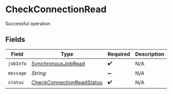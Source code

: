 # CheckConnectionRead

Successful operation


## Fields

| Field                                                                         | Type                                                                          | Required                                                                      | Description                                                                   |
| ----------------------------------------------------------------------------- | ----------------------------------------------------------------------------- | ----------------------------------------------------------------------------- | ----------------------------------------------------------------------------- |
| `jobInfo`                                                                     | [SynchronousJobRead](../../models/shared/SynchronousJobRead.md)               | :heavy_check_mark:                                                            | N/A                                                                           |
| `message`                                                                     | *String*                                                                      | :heavy_minus_sign:                                                            | N/A                                                                           |
| `status`                                                                      | [CheckConnectionReadStatus](../../models/shared/CheckConnectionReadStatus.md) | :heavy_check_mark:                                                            | N/A                                                                           |